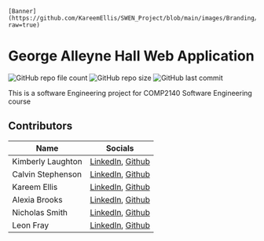 	[Banner](https://github.com/KareemEllis/SWEN_Project/blob/main/images/Branding/repoBanner.jpg?raw=true)
# George Alleyne Hall Web Application
![GitHub repo file count](https://img.shields.io/github/directory-file-count/KareemEllis/SWEN_Project?color=%23654DC6&style=for-the-badge)
![GitHub repo size](https://img.shields.io/github/repo-size/KareemEllis/SWEN_Project?color=%234A58C3&style=for-the-badge)
![GitHub last commit](https://img.shields.io/github/last-commit/KareemEllis/SWEN_Project?color=%232667BF&style=for-the-badge)

This is a software Engineering project for COMP2140 Software Engineering course

## Contributors
| Name | Socials |
| ----------- | ----------- |
| Kimberly Laughton | [LinkedIn](https://www.linkedin.com/feed/?nis=true), [Github](https://github.com/Kimlaugh)|
| Calvin Stephenson | [LinkedIn](https://www.linkedin.com/feed/?nis=true), [Github](https://github.com/cstephenson882)|
| Kareem Ellis | [LinkedIn](https://www.linkedin.com/in/kareem-ellis-1b14a318b/), [Github](https://github.com/KareemEllis) |
| Alexia Brooks | [LinkedIn](https://www.linkedin.com/feed/?nis=true), [Github](https://github.com/LexxiaB) |
| Nicholas Smith | [LinkedIn](https://www.linkedin.com/feed/?nis=true), [Github](https://github.com/NickSmith2002) |
| Leon Fray | [LinkedIn](https://www.linkedin.com/feed/?nis=true), [Github](https://github.com/LeonFray) |
